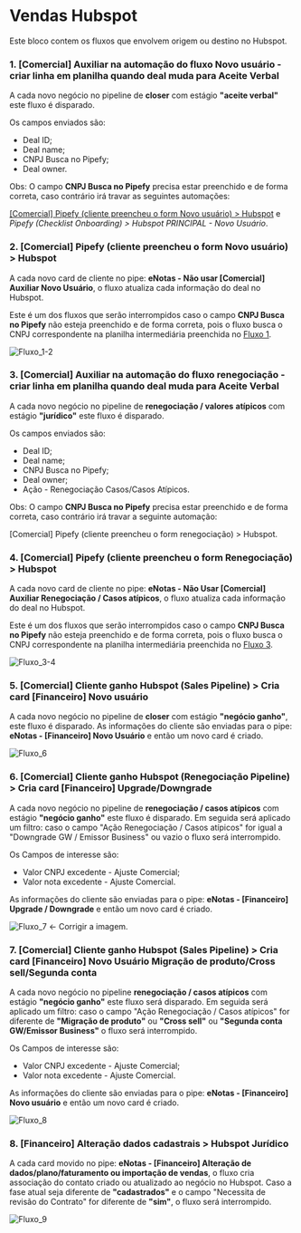 # Vendas Hubspot

Este bloco contem os fluxos que envolvem origem ou destino no Hubspot.

### 1. [Comercial] Auxiliar na automação do fluxo Novo usuário - criar linha em planilha quando deal muda para Aceite Verbal

A cada novo negócio no pipeline de **closer** com estágio **"aceite verbal"** este fluxo é disparado. 

Os campos enviados são:

* Deal ID;
* Deal name;
* CNPJ Busca no Pipefy;
* Deal owner.

Obs: O campo **CNPJ Busca no Pipefy** precisa estar preenchido e de forma correta, caso contrário irá travar as seguintes automações: 

[[Comercial] Pipefy (cliente preencheu o form Novo usuário) > Hubspot](#2-comercial-pipefy-cliente-preencheu-o-form-novo-usuário--hubspot) e *Pipefy (Checklist Onboarding) > Hubspot PRINCIPAL - Novo Usuário*.

### 2. [Comercial] Pipefy (cliente preencheu o form Novo usuário) > Hubspot

A cada novo card de cliente no pipe: **eNotas - Não usar [Comercial] Auxiliar Novo Usuário**, o fluxo atualiza cada informação do deal no Hubspot.

Este é um dos fluxos que serão interrompidos caso o campo **CNPJ Busca no Pipefy** não esteja preenchido e de forma correta, pois o fluxo busca o CNPJ correspondente na planilha intermediária preenchida no [Fluxo 1](#1-comercial-auxiliar-na-automação-do-fluxo-novo-usuário---criar-linha-em-planilha-quando-deal-muda-para-aceite-verbal).

![Fluxo_1-2](https://github.com/eNotas/1.Fluxos_Zapier/blob/main/imagens/Fluxo_1-2.jpg)

### 3. [Comercial] Auxiliar na automação do fluxo renegociação - criar linha em planilha quando deal muda para Aceite Verbal

A cada novo negócio no pipeline de **renegociação / valores** **atípicos** com estágio **"jurídico"** este fluxo é disparado. 

Os campos enviados são:

* Deal ID;
* Deal name;
* CNPJ Busca no Pipefy;
* Deal owner;
* Ação - Renegociação Casos/Casos Atípicos.

Obs: O campo **CNPJ Busca no Pipefy** precisa estar preenchido e de forma correta, caso contrário irá travar a seguinte automação: 

[Comercial] Pipefy (cliente preencheu o form renegociação) > Hubspot.

### 4. [Comercial] Pipefy (cliente preencheu o form Renegociação) > Hubspot

A cada novo card de cliente no pipe: **eNotas - Não Usar [Comercial] Auxiliar Renegociação / Casos atípicos**, o fluxo atualiza cada informação do deal no Hubspot.

Este é um dos fluxos que serão interrompidos caso o campo **CNPJ Busca no Pipefy** não esteja preenchido e de forma correta, pois o fluxo busca o CNPJ correspondente na planilha intermediária preenchida no [Fluxo 3](#1-comercial-auxiliar-na-automação-do-fluxo-novo-usuário---criar-linha-em-planilha-quando-deal-muda-para-aceite-verbal).

![Fluxo_3-4](https://github.com/eNotas/1.Fluxos_Zapier/blob/main/imagens/Fluxo_3-4.jpg)

### 5. [Comercial] Cliente ganho Hubspot (Sales Pipeline) > Cria card [Financeiro] Novo usuário

A cada novo negócio no pipeline de **closer** com estágio **"negócio ganho"**, este fluxo é disparado. As informações do cliente são enviadas para o pipe: **eNotas - [Financeiro] Novo Usuário** e então um novo card é criado.

![Fluxo_6](https://github.com/eNotas/1.Fluxos_Zapier/blob/main/imagens/Fluxo_6.jpg)

### 6. [Comercial] Cliente ganho Hubspot (Renegociação Pipeline) > Cria card [Financeiro] Upgrade/Downgrade

A cada novo negócio no pipeline de **renegociação / casos atípicos** com estágio **"negócio ganho"** este fluxo é disparado. Em seguida será aplicado um filtro: caso o campo "Ação Renegociação / Casos atípicos" for igual a "Downgrade GW / Emissor Business" ou vazio o fluxo será interrompido.

Os Campos de interesse são:

* Valor CNPJ excedente - Ajuste Comercial;
* Valor nota excedente - Ajuste Comercial.

As informações do cliente são enviadas para o pipe: **eNotas - [Financeiro] Upgrade / Downgrade** e então um novo card é criado.

![Fluxo_7](https://github.com/eNotas/1.Fluxos_Zapier/blob/main/imagens/Fluxo_7.jpg) <- Corrigir a imagem.

### 7. [Comercial] Cliente ganho Hubspot (Sales Pipeline) > Cria card [Financeiro] Novo Usuário Migração de produto/Cross sell/Segunda conta

A cada novo negócio no pipeline **renegociação / casos atípicos** com estágio **"negócio ganho"** este fluxo será disparado. Em seguida será aplicado um filtro: caso o campo "Ação Renegociação / Casos atípicos" for diferente de **"Migração de produto"** ou **"Cross sell"** ou **"Segunda conta GW/Emissor Business"** o fluxo será interrompido.

Os Campos de interesse são:

* Valor CNPJ excedente - Ajuste Comercial;
* Valor nota excedente - Ajuste Comercial.

As informações do cliente são enviadas para o pipe: **eNotas - [Financeiro] Novo usuário** e então um novo card é criado.

![Fluxo_8](https://github.com/eNotas/1.Fluxos_Zapier/blob/main/imagens/Fluxo_8.jpg) 

### 8. **[Financeiro] Alteração dados cadastrais > Hubspot Jurídico**

A cada card movido no pipe: **eNotas - [Financeiro] Alteração de dados/plano/faturamento ou importação de vendas**, o fluxo cria associação do contato criado ou atualizado ao negócio no Hubspot. Caso a fase atual seja diferente de **"cadastrados"** e o campo "Necessita de revisão do Contrato" for diferente de **"sim"**, o fluxo será interrompido.

![Fluxo_9](https://github.com/eNotas/1.Fluxos_Zapier/blob/main/imagens/Fluxo_9.jpg) 

